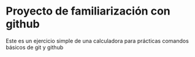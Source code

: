 # Proyecto de familiarización con github

Este es un ejercicio simple de una calculadora para prácticas comandos básicos de git y github
